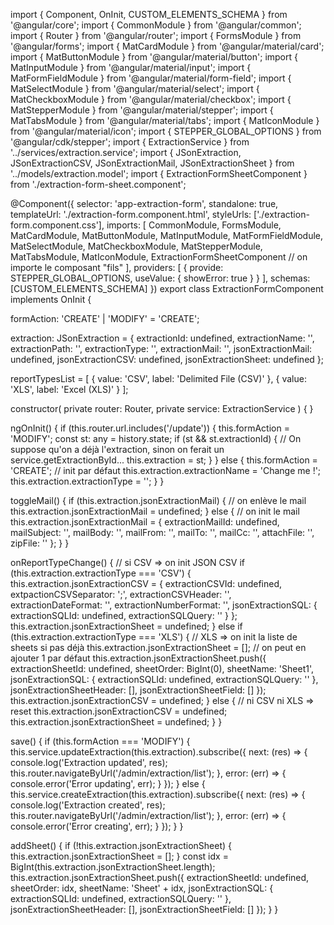 import { Component, OnInit, CUSTOM_ELEMENTS_SCHEMA } from '@angular/core';
import { CommonModule } from '@angular/common';
import { Router } from '@angular/router';
import { FormsModule } from '@angular/forms';
import { MatCardModule } from '@angular/material/card';
import { MatButtonModule } from '@angular/material/button';
import { MatInputModule } from '@angular/material/input';
import { MatFormFieldModule } from '@angular/material/form-field';
import { MatSelectModule } from '@angular/material/select';
import { MatCheckboxModule } from '@angular/material/checkbox';
import { MatStepperModule } from '@angular/material/stepper';
import { MatTabsModule } from '@angular/material/tabs';
import { MatIconModule } from '@angular/material/icon';
import { STEPPER_GLOBAL_OPTIONS } from '@angular/cdk/stepper';
import { ExtractionService } from '../services/extraction.service';
import { JSonExtraction, JSonExtractionCSV, JSonExtractionMail, JSonExtractionSheet } from '../models/extraction.model';
import { ExtractionFormSheetComponent } from './extraction-form-sheet.component';

@Component({
  selector: 'app-extraction-form',
  standalone: true,
  templateUrl: './extraction-form.component.html',
  styleUrls: ['./extraction-form.component.css'],
  imports: [
    CommonModule,
    FormsModule,
    MatCardModule,
    MatButtonModule,
    MatInputModule,
    MatFormFieldModule,
    MatSelectModule,
    MatCheckboxModule,
    MatStepperModule,
    MatTabsModule,
    MatIconModule,
    ExtractionFormSheetComponent // on importe le composant "fils"
  ],
  providers: [
    {
      provide: STEPPER_GLOBAL_OPTIONS,
      useValue: { showError: true }
    }
  ],
  schemas: [CUSTOM_ELEMENTS_SCHEMA]
})
export class ExtractionFormComponent implements OnInit {

  formAction: 'CREATE' | 'MODIFY' = 'CREATE';

  extraction: JSonExtraction = {
    extractionId: undefined,
    extractionName: '',
    extractionPath: '',
    extractionType: '',
    extractionMail: '',
    jsonExtractionMail: undefined,
    jsonExtractionCSV: undefined,
    jsonExtractionSheet: undefined
  };

  reportTypesList = [
    { value: 'CSV', label: 'Delimited File (CSV)' },
    { value: 'XLS', label: 'Excel (XLS)' }
  ];

  constructor(
    private router: Router,
    private service: ExtractionService
  ) { }

  ngOnInit() {
    if (this.router.url.includes('/update')) {
      this.formAction = 'MODIFY';
      const st: any = history.state;
      if (st && st.extractionId) {
        // On suppose qu'on a déjà l'extraction, sinon on ferait un service.getExtractionById...
        this.extraction = st;
      }
    } else {
      this.formAction = 'CREATE';
      // init par défaut
      this.extraction.extractionName = 'Change me !';
      this.extraction.extractionType = '';
    }
  }

  toggleMail() {
    if (this.extraction.jsonExtractionMail) {
      // on enlève le mail
      this.extraction.jsonExtractionMail = undefined;
    } else {
      // on init le mail
      this.extraction.jsonExtractionMail = {
        extractionMailId: undefined,
        mailSubject: '',
        mailBody: '',
        mailFrom: '',
        mailTo: '',
        mailCc: '',
        attachFile: '',
        zipFile: ''
      };
    }
  }

  onReportTypeChange() {
    // si CSV => on init JSON CSV
    if (this.extraction.extractionType === 'CSV') {
      this.extraction.jsonExtractionCSV = {
        extractionCSVId: undefined,
        extpactionCSVSeparator: ';',
        extractionCSVHeader: '',
        extractionDateFormat: '',
        extractionNumberFormat: '',
        jsonExtractionSQL: {
          extractionSQLId: undefined,
          extractionSQLQuery: ''
        }
      };
      this.extraction.jsonExtractionSheet = undefined;
    } else if (this.extraction.extractionType === 'XLS') {
      // XLS => on init la liste de sheets si pas déjà
      this.extraction.jsonExtractionSheet = [];
      // on peut en ajouter 1 par défaut
      this.extraction.jsonExtractionSheet.push({
        extractionSheetId: undefined,
        sheetOrder: BigInt(0),
        sheetName: 'Sheet1',
        jsonExtractionSQL: {
          extractionSQLId: undefined,
          extractionSQLQuery: ''
        },
        jsonExtractionSheetHeader: [],
        jsonExtractionSheetField: []
      });
      this.extraction.jsonExtractionCSV = undefined;
    } else {
      // ni CSV ni XLS => reset
      this.extraction.jsonExtractionCSV = undefined;
      this.extraction.jsonExtractionSheet = undefined;
    }
  }

  save() {
    if (this.formAction === 'MODIFY') {
      this.service.updateExtraction(this.extraction).subscribe({
        next: (res) => {
          console.log('Extraction updated', res);
          this.router.navigateByUrl('/admin/extraction/list');
        },
        error: (err) => {
          console.error('Error updating', err);
        }
      });
    } else {
      this.service.createExtraction(this.extraction).subscribe({
        next: (res) => {
          console.log('Extraction created', res);
          this.router.navigateByUrl('/admin/extraction/list');
        },
        error: (err) => {
          console.error('Error creating', err);
        }
      });
    }
  }

  addSheet() {
    if (!this.extraction.jsonExtractionSheet) {
      this.extraction.jsonExtractionSheet = [];
    }
    const idx = BigInt(this.extraction.jsonExtractionSheet.length);
    this.extraction.jsonExtractionSheet.push({
      extractionSheetId: undefined,
      sheetOrder: idx,
      sheetName: 'Sheet' + idx,
      jsonExtractionSQL: {
        extractionSQLId: undefined,
        extractionSQLQuery: ''
      },
      jsonExtractionSheetHeader: [],
      jsonExtractionSheetField: []
    });
  }
}
